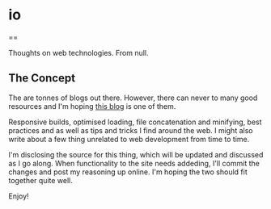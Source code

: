 # io
==

Thoughts on web technologies. From null.


## The Concept

The are tonnes of blogs out there. However, there can never to many good resources and I'm hoping <a href="http://io.brewerlogic.com" target="_blank" title="io.brewerlogic.com">this blog</a> is one of them.

Responsive builds, optimised loading, file concatenation and minifying, best practices and as well as tips and tricks I find around the web. I might also write about a few thing unrelated to web development from time to time.

I'm disclosing the source for this thing, which will be updated and discussed as I go along. When functionality to the site needs addeding, I'll commit the changes and post my reasoning up online. I'm hoping the two should fit together quite well.

Enjoy!